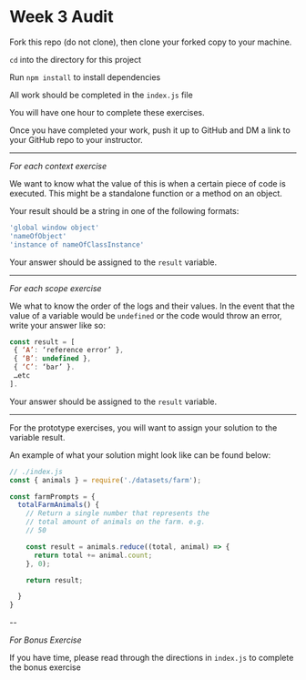 # Week 3 Audit

 Fork this repo (do not clone), then clone your forked copy to your machine. 

 `cd` into the directory for this project

 Run `npm install` to install dependencies

 All work should be completed in the `index.js` file

You will have one hour to complete these exercises.  

Once you have completed your work, push it up to GitHub and DM a link to your GitHub repo to your instructor.

---

*For each context exercise*

We want to know what the value of this is when a certain piece of code is executed. This might be a standalone function or a method on an object. 

Your result should be a string in one of the following formats:

```js
'global window object'  
'nameOfObject'  
'instance of nameOfClassInstance'  
````

Your answer should be assigned to the `result` variable.

--- 

*For each scope exercise* 

We what to know the order of the logs and their values. In the event that the value of a variable would be `undefined` or the code would throw an error, write your answer like so:

```js
const result = [  
 { ‘A’: ‘reference error’ },  
 { ‘B’: undefined },  
 { ‘C’: ‘bar’ }. 
 …etc  
]. 
```

Your answer should be assigned to the `result` variable.

--- 

For the prototype exercises, you will want to assign your solution to the variable result.  

An example of what your solution might look like can be found below: 


```js
// ./index.js
const { animals } = require('./datasets/farm');

const farmPrompts = {
  totalFarmAnimals() {
    // Return a single number that represents the
    // total amount of animals on the farm. e.g.
    // 50

    const result = animals.reduce((total, animal) => {
      return total += animal.count;
    }, 0);

    return result;

  }
}
```
-- 

*For Bonus Exercise* 

If you have time, please read through the directions in `index.js` to complete the bonus exercise

